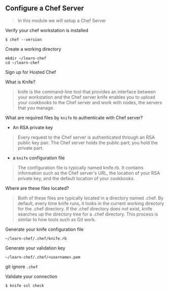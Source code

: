 ## Configure a Chef Server
> In this module we will setup a Chef Server 

Verify your chef workstation is installed
```
$ chef --version
```
Create a working directory
```
mkdir ~/learn-chef
cd ~/learn-chef
```

Sign up for Hosted Chef

What is Knife?
> knife is the command-line tool that provides an interface between your workstation and the Chef server
> knife enables you to upload your cookbooks to the Chef server and work with nodes, the servers that you manage.

What are required files by `knife` to authenticate with Chef server?

- An RSA private key

> Every request to the Chef server is authenticated through an RSA public key pair. The Chef server holds the public part; you hold the private part.

- a `knife` configuration file

> The configuration file is typically named knife.rb. It contains information such as the Chef server's URL, the location of your RSA private key, and the default location of your cookbooks.

Where are these files located?

> Both of these files are typically located in a directory named .chef. By default, every time knife runs, it looks in the current working directory for the .chef directory. If the .chef directory does not exist, knife searches up the directory tree for a .chef directory. This process is similar to how tools such as Git work.

Generate your knife configuration file
```
~/learn-chef/.chef/knife.rb
```

Generate your validation key
```
~/learn-chef/.chef/<username>.pem
```

git ignore `.chef`

Validate your connection
```
$ knife ssl check
```



